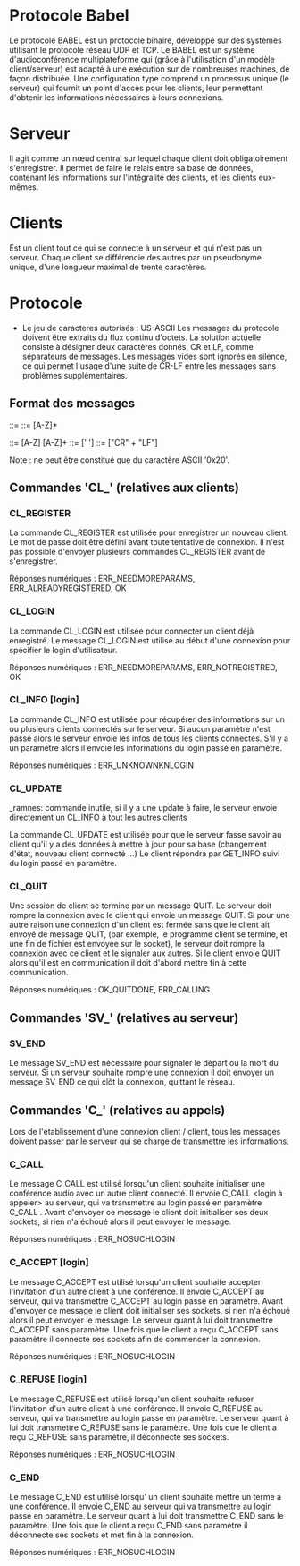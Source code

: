 Protocole Babel
===============

Le protocole BABEL est un protocole binaire, développé sur des systèmes utilisant le protocole réseau UDP et TCP.
Le BABEL est un système d'audioconférence multiplateforme qui (grâce à l'utilisation d'un modèle client/serveur) est adapté à une exécution sur de nombreuses machines, de façon distribuée. Une configuration type comprend un processus unique (le serveur) qui fournit un point d'accès pour les clients, leur permettant d'obtenir les informations nécessaires à leurs connexions.

Serveur
=======

Il agit comme un nœud central sur lequel chaque client doit obligatoirement s'enregistrer. Il permet de faire le relais entre sa base de données, contenant les informations sur l'intégralité des clients, et les clients eux-mêmes.


Clients
=======

Est un client tout ce qui se connecte à un serveur et qui n'est pas un serveur.
Chaque client se différencie des autres par un pseudonyme unique, d'une longueur maximal de trente caractères.


Protocole
=========

* Le jeu de caracteres autorisés : US-ASCII
Les messages du protocole doivent être extraits du flux continu d'octets. La solution actuelle consiste à désigner deux caractères donnés, CR et LF, comme séparateurs de messages. Les messages vides sont ignorés en silence, ce qui permet l'usage d'une suite de CR-LF entre les messages sans problèmes supplémentaires.

Format des messages
-------------------
<MESSAGE> ::= <COMMAND> <PARAM> <CRLF>
<COMMAND> ::= [A-Z]*
<PARAM>	  ::= [A-Z] <ESAPCE> [A-Z]+
<ESPACE>  ::= [' ']
<CRLF>	  ::= ["CR" + "LF"]

Note : <ESPACE> ne peut être constitué que du caractère ASCII '0x20'.

Commandes 'CL_' (relatives aux clients)
------------------------------------

### CL_REGISTER <login> <mot de passe>

La commande CL_REGISTER est utilisée pour enregistrer un nouveau client. Le mot de passe doit être défini avant toute tentative de connexion. Il n'est pas possible d'envoyer plusieurs commandes CL_REGISTER avant de s'enregistrer.

Réponses numériques : ERR_NEEDMOREPARAMS, ERR_ALREADYREGISTERED, OK

### CL_LOGIN <login> <mot de passe> <host>

La commande CL_LOGIN est utilisée pour connecter un client déjà enregistré. Le message CL_LOGIN est utilisé au début d'une connexion pour spécifier le login d'utilisateur.

Réponses numériques : ERR_NEEDMOREPARAMS, ERR_NOTREGISTRED, OK

### CL_INFO [login]

La commande CL_INFO est utilisée pour récupérer des informations sur un ou plusieurs clients connectés sur le serveur. Si aucun paramètre n'est passé alors le serveur envoie les infos de tous les clients connectés. S'il y a un paramètre alors il envoie les informations du login passé en paramètre.

Réponses numériques : ERR_UNKNOWNKNLOGIN

### CL_UPDATE <login>

_ramnes: commande inutile, si il y a une update à faire, le serveur envoie directement un CL_INFO <login du client en question> à tout les autres clients

La commande CL_UPDATE est utilisée pour que le serveur fasse savoir au client qu'il y a des données à mettre à jour pour sa base (changement d'état, nouveau client connecté ...) Le client répondra par GET_INFO suivi du login passé en paramètre.

### CL_QUIT

Une session de client se termine par un message QUIT. Le serveur doit rompre la connexion avec le client qui envoie un message QUIT. Si pour une autre raison une connexion d'un client est fermée sans que le client ait envoyé de message QUIT, (par exemple, le programme client se termine, et une fin de fichier est envoyée sur le socket), le serveur doit rompre la connexion avec ce client et le signaler aux autres. Si le client envoie QUIT alors qu'il est en communication il doit d'abord mettre fin à cette communication.

Réponses numériques : OK_QUITDONE, ERR_CALLING

Commandes 'SV_' (relatives au serveur)
-----------------------------------

### SV_END

Le message SV_END est nécessaire pour signaler le départ ou la mort du serveur. Si un serveur souhaite rompre une connexion il doit envoyer un message SV_END ce qui clôt la connexion, quittant le réseau.

Commandes 'C_' (relatives au appels)
---------------------------------

Lors de l'établissement d'une connexion client / client, tous les messages doivent passer par le serveur qui se charge de transmettre les informations.

### C_CALL <login>

Le message C_CALL est utilisé lorsqu'un client souhaite initialiser une conférence audio avec un autre client connecté. Il envoie C_CALL <login à appeler> au serveur, qui va transmettre au login passé en paramètre C_CALL <login appelant>.
Avant d'envoyer ce message le client doit initialiser ses deux sockets, si rien n'a échoué alors il peut envoyer le message.

Réponses numériques : ERR_NOSUCHLOGIN

### C_ACCEPT [login]

Le message C_ACCEPT est utilisé lorsqu'un client souhaite accepter l'invitation d'un autre client à une conférence. Il envoie C_ACCEPT <login appelant> au serveur, qui va transmettre C_ACCEPT au login passé en paramètre.
Avant d'envoyer ce message le client doit initialiser ses sockets, si rien n'a échoué alors il peut envoyer le message.
Le serveur quant à lui doit transmettre C_ACCEPT sans paramètre.
Une fois que le client a reçu C_ACCEPT sans paramètre il connecte ses sockets afin de commencer la connexion.

Réponses numériques : ERR_NOSUCHLOGIN

### C_REFUSE [login]

Le message C_REFUSE est utilisé lorsqu'un client souhaite refuser l'invitation d'un autre client à une conférence. Il envoie C_REFUSE <login appelant> au serveur, qui va transmettre au login passe en paramètre.
Le serveur quant à lui doit transmettre C_REFUSE sans le paramètre.
Une fois que le client a reçu C_REFUSE sans paramètre, il déconnecte ses sockets.

Réponses numériques : ERR_NOSUCHLOGIN

### C_END <login>

Le message C_END est utilisé lorsqu' un client souhaite mettre un terme a une conférence. Il envoie C_END <login appelant> au serveur qui va transmettre au login passe en paramètre.
Le serveur quant à lui doit transmettre C_END sans le paramètre.
Une fois que le client a reçu C_END sans paramètre il déconnecte ses sockets et met fin à la connexion.

Réponses numériques : ERR_NOSUCHLOGIN
